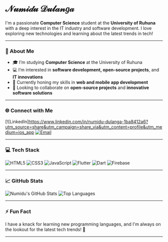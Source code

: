 # 𝒩𝓊𝓂𝒾𝒹𝓊 𝒟𝓊𝓁𝒶𝓃𝑔𝒶



I'm a passionate **Computer Science** student at the **University of Ruhuna** with a deep interest in the IT industry and software development. I love exploring new technologies and learning about the latest trends in tech!

---

### 🚀 About Me
- 🎓 I’m studying **Computer Science** at the University of Ruhuna
- 💻 I’m interested in **software development, open-source projects**, and **IT innovations**
- 🌱 Currently honing my skills in **web and mobile app development**
- 🤝 Looking to collaborate on **open-source projects** and **innovative software solutions**

---

### 🌐 Connect with Me
[![LinkedIn]https://www.linkedin.com/in/numidu-dulanga-1ba8412a6?utm_source=share&utm_campaign=share_via&utm_content=profile&utm_medium=ios_app
[![Email](https://img.shields.io/badge/Email-Contact_me_here-EA4335?logo=gmail&logoColor=white)](mailto:dnumidu@gmail.com)

---

### 💻 Tech Stack
![HTML5](https://img.shields.io/badge/HTML5-E34F26?logo=html5&logoColor=white)
![CSS3](https://img.shields.io/badge/CSS3-1572B6?logo=css3&logoColor=white)
![JavaScript](https://img.shields.io/badge/JavaScript-F7DF1E?logo=javascript&logoColor=black)
![Flutter](https://img.shields.io/badge/Flutter-02569B?logo=flutter&logoColor=white)
![Dart](https://img.shields.io/badge/Dart-0175C2?logo=dart&logoColor=white)
![Firebase](https://img.shields.io/badge/Firebase-FFCA28?logo=firebase&logoColor=black)

---

### 📈 GitHub Stats
![Numidu's GitHub Stats](https://github-readme-stats.vercel.app/api?username=Numidu&show_icons=true&theme=radical)
![Top Languages](https://github-readme-stats.vercel.app/api/top-langs/?username=Numidu&layout=compact&theme=radical)

---

### ⚡ Fun Fact
I have a knack for learning new programming languages, and I'm always on the lookout for the latest tech trends! 🎉

---

<!---
Numidu/Numidu is a ✨ special ✨ repository because its `README.md` (this file) appears on your GitHub profile.
You can click the Preview link to take a look at your changes.
--->
